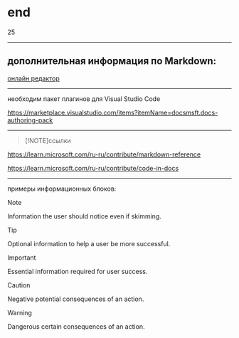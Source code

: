 # end
25

---
## дополнительная информация по Markdown:

[онлайн редактор](https://pandao.github.io/editor.md/en.html)

---

необходим пакет плагинов для Visual Studio Code

<https://marketplace.visualstudio.com/items?itemName=docsmsft.docs-authoring-pack>

---
> [!NOTE]ссылки

<https://learn.microsoft.com/ru-ru/contribute/markdown-reference>

<https://learn.microsoft.com/ru-ru/contribute/code-in-docs>

---
примеры информационных блоков:

> [!NOTE]
> Information the user should notice even if skimming.

> [!TIP]
> Optional information to help a user be more successful.

> [!IMPORTANT]
> Essential information required for user success.

> [!CAUTION]
> Negative potential consequences of an action.

> [!WARNING]
> Dangerous certain consequences of an action.
